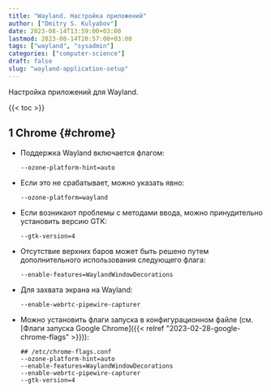 ```yaml
---
title: "Wayland. Настройка приложений"
author: ["Dmitry S. Kulyabov"]
date: 2023-08-14T13:59:00+03:00
lastmod: 2023-08-14T20:57:00+03:00
tags: ["wayland", "sysadmin"]
categories: ["computer-science"]
draft: false
slug: "wayland-application-setup"
---
```


Настройка приложений для Wayland.

<!--more-->

{{< toc >}}


## <span class="section-num">1</span> Chrome {#chrome}

-   Поддержка Wayland включается флагом:
    ```shell
    --ozone-platform-hint=auto
    ```
-   Если это не срабатывает, можно указать явно:
    ```shell
    --ozone-platform=wayland
    ```
-   Если возникают проблемы с методами ввода, можно принудительно установить версию GTK:
    ```shell
    --gtk-version=4
    ```
-   Отсутствие верхних баров может быть решено путем дополнительного использования следующего флага:
    ```shell
    --enable-features=WaylandWindowDecorations
    ```
-   Для захвата экрана на Wayland:
    ```shell
    --enable-webrtc-pipewire-capturer
    ```
-   Можно установить флаги запуска в конфигурационном файле (см. [Флаги запуска Google Chrome]({{< relref "2023-02-28-google-chrome-flags" >}})):
    ```shell
    ## /etc/chrome-flags.conf
    --ozone-platform-hint=auto
    --enable-features=WaylandWindowDecorations
    --enable-webrtc-pipewire-capturer
    --gtk-version=4
    ```
